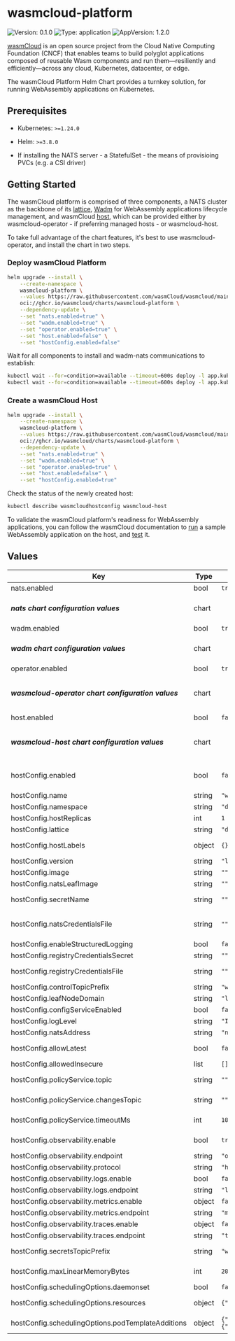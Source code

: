 # wasmcloud-platform

![Version: 0.1.0](https://img.shields.io/badge/Version-0.1.0-informational?style=flat-square) ![Type: application](https://img.shields.io/badge/Type-application-informational?style=flat-square) ![AppVersion: 1.2.0](https://img.shields.io/badge/AppVersion-1.2.0-informational?style=flat-square)

[wasmCloud](https://wasmcloud.com/docs/intro) is an open source project from the Cloud Native Computing Foundation (CNCF) that enables teams to build polyglot applications composed of reusable Wasm components and run them—resiliently and efficiently—across any cloud, Kubernetes, datacenter, or edge.

The wasmCloud Platform Helm Chart provides a turnkey solution, for running WebAssembly applications on Kubernetes.

## Prerequisites

*   Kubernetes: `>=1.24.0`

*   Helm: `>=3.8.0`

*   If installing the NATS server - a StatefulSet - the means of provisioing PVCs (e.g. a CSI driver)

## Getting Started

The wasmCloud platform is comprised of three components, a NATS cluster as the backbone of its [lattice](https://wasmcloud.com/docs/concepts/lattice), [Wadm](https://wasmcloud.com/docs/ecosystem/wadm) for WebAssembly applications lifecycle management, and wasmCloud [host](https://wasmcloud.com/docs/concepts/hosts), which can be provided either by wasmcloud-operator - if preferring managed hosts - or wasmcloud-host.

To take full advantage of the chart features, it's best to use wasmcloud-operator, and install the chart in two steps.

### Deploy wasmCloud Platform

```bash
helm upgrade --install \
    --create-namespace \
    wasmcloud-platform \
    --values https://raw.githubusercontent.com/wasmCloud/wasmcloud/main/charts/wasmcloud-platform/values.yaml \
    oci://ghcr.io/wasmcloud/charts/wasmcloud-platform \
    --dependency-update \
    --set "nats.enabled=true" \
    --set "wadm.enabled=true" \
    --set "operator.enabled=true" \
    --set "host.enabled=false" \
    --set "hostConfig.enabled=false"
```

Wait for all components to install and wadm-nats communications to establish:

```bash
kubectl wait --for=condition=available --timeout=600s deploy -l app.kubernetes.io/name=wadm
kubectl wait --for=condition=available --timeout=600s deploy -l app.kubernetes.io/name=wasmcloud-operator
```

### Create a wasmCloud Host

```bash
helm upgrade --install \
    --create-namespace \
    wasmcloud-platform \
    --values https://raw.githubusercontent.com/wasmCloud/wasmcloud/main/charts/wasmcloud-platform/values.yaml \
    oci://ghcr.io/wasmcloud/charts/wasmcloud-platform \
    --dependency-update \
    --set "nats.enabled=true" \
    --set "wadm.enabled=true" \
    --set "operator.enabled=true" \
    --set "host.enabled=false" \
    --set "hostConfig.enabled=true"
```

Check the status of the newly created host:

```bash
kubectl describe wasmcloudhostconfig wasmcloud-host
```

To validate the wasmCloud platform's readiness for WebAssembly applications, you can follow the wasmCloud documentation to [run](https://wasmcloud.com/docs/deployment/k8s/kind#run-a-webassembly-component-on-kubernetes) a sample WebAssembly application on the host, and [test](https://wasmcloud.com/docs/deployment/k8s/kind#test-the-application) it.

## Values

| Key                                                 | Type   | Default                                                  | Description                                                                                                                                                                        |
| --------------------------------------------------- | ------ | -------------------------------------------------------- | ---------------------------------------------------------------------------------------------------------------------------------------------------------------------------------- |
| nats.enabled                                        | bool   | `true`                                                   | Whether to install the nats subchart                                                                                                                                               |
| ***nats chart configuration values***               | chart  |                                                          | For the most up to date information, please see the official NATS.io helm chart on ArtifactHUB: <https://artifacthub.io/packages/helm/nats/nats>                                   |
| wadm.enabled                                        | bool   | `true`                                                   | Whether to install the wadm subchart                                                                                                                                               |
| ***wadm chart configuration values***               | chart  |                                                          | For the most up to date information, please see the Wadm helm chart on GitHub: Source: <https://github.com/wasmCloud/wasmcloud-operator/main/examples/quickstart/wadm-values.yaml> |
| operator.enabled                                    | bool   | `true`                                                   | Whether to install the wasmcloud-operator subchart                                                                                                                                 |
| ***wasmcloud-operator chart configuration values*** | chart  |                                                          | For the most up to date information, please see the wasmcloud-operator helm chart on GitHub: <https://github.com/wasmCloud/wasmcloud-operator/main/charts/wasmcloud-operator>      |
| host.enabled                                        | bool   | `false`                                                  | Whether to install the wasmcloud-host subchart                                                                                                                                     |
| ***wasmcloud-host chart configuration values***     | chart  |                                                          | For the most up to date information, please see the wasmcloud-host helm chart on GitHub: <https://github.com/wasmCloud/wasmCloud/main/charts/wasmcloud-host>                       |
| hostConfig.enabled                                  | bool   | `false`                                                  | Whether to use the wasmCloud host configuration custom resource. This requires the WasmCloudHostConfig CRD, which is part of wasmcloud-operator.                                   |
| hostConfig.name                                     | string | `"wasmcloud-host"`                                       | Name of the wasmCloud host configuration resource.                                                                                                                                 |
| hostConfig.namespace                                | string | `"default"`                                              | Namespace to deploy the wasmCloud host to.                                                                                                                                         |
| hostConfig.hostReplicas                             | int    | `1`                                                      | Number of hosts (pods).                                                                                                                                                            |
| hostConfig.lattice                                  | string | `"default"`                                              | The lattice to connect the hosts to.                                                                                                                                               |
| hostConfig.hostLabels                               | object | `{}`                                                     | Additional labels to apply to the host other than the defaults set in the controller.                                                                                              |
| hostConfig.version                                  | string | `"latest"`                                               | Which wasmCloud version to use.                                                                                                                                                    |
| hostConfig.image                                    | string | `""`                                                     | If not provided, the image corresponding to the `version` will be used.                                                                                                            |
| hostConfig.natsLeafImage                            | string | `""`                                                     | If not provided, the default upstream image will be used.                                                                                                                          |
| hostConfig.secretName                               | string | `""`                                                     | The name of a secret containing a set of NATS credentials under 'nats.creds' key.                                                                                                  |
| hostConfig.natsCredentialsFile                      | string | `""`                                                     | The file containing the NATS access credentials; if provided, the file must be placed within the chart's main directory or one of its subdirectories.                              |
| hostConfig.enableStructuredLogging                  | bool   | `false`                                                  | Enable structured logging for host logs.                                                                                                                                           |
| hostConfig.registryCredentialsSecret                | string | `""`                                                     | The name of a secret containing the registry credentials.                                                                                                                          |
| hostConfig.registryCredentialsFile                  | string | `""`                                                     | The file containing the login credentials for the private registry where wasmCloud host images are stored.                                                                         |
| hostConfig.controlTopicPrefix                       | string | `"wasmbus.ctl"`                                          | The control topic prefix to use for the host.                                                                                                                                      |
| hostConfig.leafNodeDomain                           | string | `"leaf"`                                                 | The leaf node domain to use for the NATS sidecar.                                                                                                                                  |
| hostConfig.configServiceEnabled                     | bool   | `false`                                                  | Makes wasmCloud host issue requests to a config service on startup.                                                                                                                |
| hostConfig.logLevel                                 | string | `"INFO"`                                                 | The log level to use for the host.                                                                                                                                                 |
| hostConfig.natsAddress                              | string | `"nats://nats.default.svc.cluster.local"`                | The address of the NATS server to connect to.                                                                                                                                      |
| hostConfig.allowLatest                              | bool   | `false`                                                  | Allow the host to deploy using the latest tag on OCI components or providers.                                                                                                      |
| hostConfig.allowedInsecure                          | list   | `[]`                                                     | Allow the host to pull artifacts from OCI registries insecurely.                                                                                                                   |
| hostConfig.policyService.topic                      | string | `""`                                                     | If provided, enables policy checks on start actions and component invocations.                                                                                                     |
| hostConfig.policyService.changesTopic               | string | `""`                                                     | If provided, allows the host to subscribe to updates on past policy decisions. Requires 'topic' to be set.                                                                         |
| hostConfig.policyService.timeoutMs                  | int    | `1000`                                                   | If provided, allows setting a custom timeout for requesting policy decisions; defaults to 1000. Requires 'topic' to be set.                                                        |
| hostConfig.observability.enable                     | bool   | `true`                                                   | Enables all signals (logs/metrics/traces) at once. Set it to 'false' and enable each signal individually in case you don't need all of them.                                       |
| hostConfig.observability.endpoint                   | string | `"otel-collector.svc"`                                   | The OpenTelemetry collector endpoint configuration.                                                                                                                                |
| hostConfig.observability.protocol                   | string | `"http"`                                                 | The OpenTelemetry collector protocol (http, grpc).                                                                                                                                 |
| hostConfig.observability.logs.enable                | bool   | `false`                                                  | Use if setting observability signals individually.                                                                                                                                 |
| hostConfig.observability.logs.endpoint              | string | `"logs-specific-otel-collector.svc"`                     |                                                                                                                                                                                    |
| hostConfig.observability.metrics.enable             | object | `false`                                                  | Use if setting observability signals individually.                                                                                                                                 |
| hostConfig.observability.metrics.endpoint           | string | `"metrics-specific-otel-collector.svc"`                  |                                                                                                                                                                                    |
| hostConfig.observability.traces.enable              | object | `false`                                                  | Use if setting observability signals individually.                                                                                                                                 |
| hostConfig.observability.traces.endpoint            | string | `"traces-specific-otel-collector.svc"`                   |                                                                                                                                                                                    |
| hostConfig.secretsTopicPrefix                       | string | `"wasmcloud.secrets"`                                    | For more context, please see:  <https://wasmcloud.com/docs/concepts/secrets>                                                                                                       |
| hostConfig.maxLinearMemoryBytes                     | int    | `20000000`                                               | The maximum amount of memory bytes that a component can allocate.                                                                                                                  |
| hostConfig.schedulingOptions.daemonset              | bool   | `false`                                                  | Whether to run the wasmCloud host as a DaemonSet                                                                                                                                   |
| hostConfig.schedulingOptions.resources              | object | `{"nats":{},"wasmCloudHost":{}}`                         | See <https://kubernetes.io/docs/concepts/configuration/manage-resources-containers/> for valid values                                                                              |
| hostConfig.schedulingOptions.podTemplateAdditions   | object | `{"spec":{"nodeSelector":{"kubernetes.io/os":"linux"}}}` | Note that you *cannot* set the `containers` field here as it is managed by the controller.                                                                                         |

